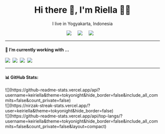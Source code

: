<h1 align='center'> Hi there 👋, I'm Riella  👩‍💻 </h1>

<p align='center'>
  I live in Yogyakarta, Indonesia
</p>

<p align='center'>
  <a href="https://instagram.com/ratiqaz"><img src="https://img.shields.io/badge/Instagram-%23E4405F.svg?&style=for-the-badge&logo=Instagram&logoColor=white"/></a>&nbsp;&nbsp;&nbsp;&nbsp;
  <a href="https://twitter.com/riellakei"><img src="https://img.shields.io/badge/twitter-%231DA1F2.svg?&style=for-the-badge&logo=twitter&logoColor=white" /></a>&nbsp;&nbsp;&nbsp;&nbsp;
  <a href="https://www.linkedin.com/in/atiqadesytazahrani/"><img src="https://img.shields.io/badge/linkedin-%230077B5.svg?&style=for-the-badge&logo=linkedin&logoColor=white" /></a>&nbsp;&nbsp;&nbsp;&nbsp;
</p>


<hr>

<h4>🔭  I’m currently working with ...</h4>

<p >
  <img src="https://img.shields.io/badge/html5%20-%23e34f26.svg?&style=for-the-badge&logo=html5&logoColor=white" />&nbsp;&nbsp;<img src="https://img.shields.io/badge/CSS3-1572B6?&style=for-the-badge&logo=css3&logoColor=white" />&nbsp;&nbsp;<img src="https://img.shields.io/badge/JavaScript-F7DF1E?style=for-the-badge&logo=javascript&logoColor=black" />&nbsp;&nbsp;<img src="https://img.shields.io/badge/Bootstrap-563D7C?style=for-the-badge&logo=bootstrap&logoColor=white">&nbsp;&nbsp;
</p>


<hr>


<h4> 📊 GitHub Stats: </h4>
![](https://github-readme-stats.vercel.app/api?username=keiriella&theme=tokyonight&hide_border=false&include_all_commits=false&count_private=false)<br/>
![](https://nirzak-streak-stats.vercel.app/?user=keiriella&theme=tokyonight&hide_border=false)<br/>
![](https://github-readme-stats.vercel.app/api/top-langs/?username=keiriella&theme=tokyonight&hide_border=false&include_all_commits=false&count_private=false&layout=compact)
